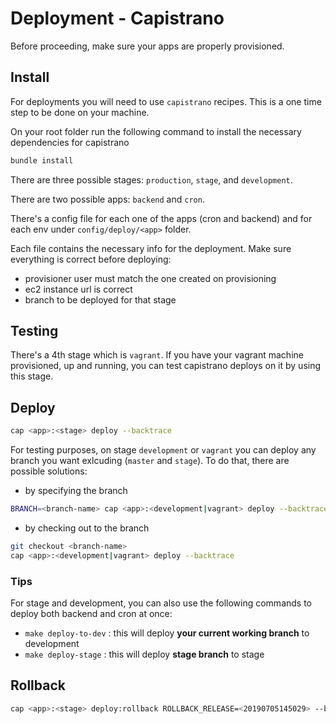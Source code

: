 # Deployment - Capistrano

Before proceeding, make sure your apps are properly provisioned.

## Install

For deployments you will need to use `capistrano` recipes. This is a one time step to be done on your machine.

On your root folder run the following command to install the necessary dependencies for capistrano
```bash
bundle install
```

There are three possible stages: `production`, `stage`, and `development`.

There are two possible apps: `backend` and `cron`.

There's a config file for each one of the apps (cron and backend) and for each env under `config/deploy/<app>` folder.

Each file contains the necessary info for the deployment. Make sure everything is correct before deploying:

* provisioner user must match the one created on provisioning
* ec2 instance url is correct
* branch to be deployed for that stage

## Testing

There's a 4th stage which is `vagrant`. If you have your vagrant machine provisioned, up and running, you can test capistrano deploys on it by using this stage.

## Deploy

```bash
cap <app>:<stage> deploy --backtrace
```

For testing purposes, on stage `development` or `vagrant` you can deploy any branch you want exlcuding (`master` and `stage`). To do that, there are possible solutions:

* by specifying the branch

```bash
BRANCH=<branch-name> cap <app>:<development|vagrant> deploy --backtrace
```

* by checking out to the branch

```bash
git checkout <branch-name>
cap <app>:<development|vagrant> deploy --backtrace
```

### Tips

For stage and development, you can also use the following commands to deploy both backend and cron at once:

* `make deploy-to-dev` : this will deploy **your current working branch** to development
* `make deploy-stage` : this will deploy **stage branch** to stage

## Rollback

```bash
cap <app>:<stage> deploy:rollback ROLLBACK_RELEASE=<20190705145029> --backtrace
```
